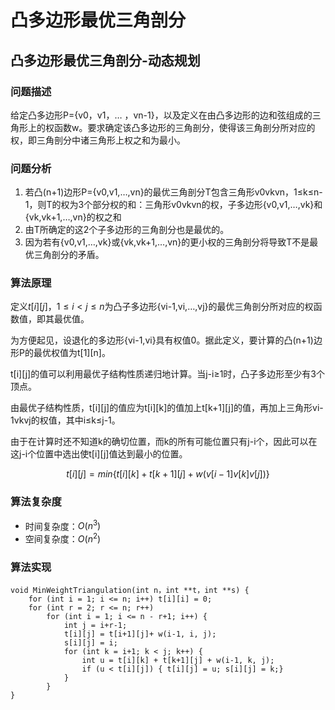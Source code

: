# 凸多边形最优三角剖分

## 凸多边形最优三角剖分-动态规划
### 问题描述
给定凸多边形P={v0，v1，… ，vn-1}，以及定义在由凸多边形的边和弦组成的三角形上的权函数w。要求确定该凸多边形的三角剖分，使得该三角剖分所对应的权，即三角剖分中诸三角形上权之和为最小。

### 问题分析

1. 若凸(n+1)边形P={v0,v1,…,vn}的最优三角剖分T包含三角形v0vkvn，1≤k≤n-1，则T的权为3个部分权的和：三角形v0vkvn的权，子多边形{v0,v1,…,vk}和{vk,vk+1,…,vn}的权之和
2. 由T所确定的这2个子多边形的三角剖分也是最优的。
3. 因为若有{v0,v1,…,vk}或{vk,vk+1,…,vn}的更小权的三角剖分将导致T不是最优三角剖分的矛盾。


### 算法原理

定义$t[i][j]，1≤i<j≤n$为凸子多边形{vi-1,vi,…,vj}的最优三角剖分所对应的权函数值，即其最优值。

为方便起见，设退化的多边形{vi-1,vi}具有权值0。据此定义，要计算的凸(n+1)边形P的最优权值为t[1][n]。

t[i][j]的值可以利用最优子结构性质递归地计算。当j-i≥1时，凸子多边形至少有3个顶点。

由最优子结构性质，t[i][j]的值应为t[i][k]的值加上t[k+1][j]的值，再加上三角形vi-1vkvj的权值，其中i≤k≤j-1。

由于在计算时还不知道k的确切位置，而k的所有可能位置只有j-i个，因此可以在这j-i个位置中选出使t[i][j]值达到最小的位置。

$$
t[i][j]=min\{t[i][k]+t[k+1][j]+w(v[i-1]v[k]v[j])\}
$$
### 算法复杂度

* 时间复杂度：$O(n^3)$
* 空间复杂度：$O(n^2)$
### 算法实现
```
void MinWeightTriangulation(int n，int **t，int **s) {
    for (int i = 1; i <= n; i++) t[i][i] = 0;
    for (int r = 2; r <= n; r++)
        for (int i = 1; i <= n - r+1; i++) {
            int j = i+r-1;
            t[i][j] = t[i+1][j]+ w(i-1, i, j);
            s[i][j] = i;
            for (int k = i+1; k < j; k++) {
                int u = t[i][k] + t[k+1][j] + w(i-1, k, j);
                if (u < t[i][j]) { t[i][j] = u; s[i][j] = k;}
            }
        }
}
```